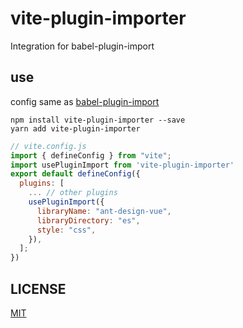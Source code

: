 # vite-plugin-importer

Integration for babel-plugin-import

## use

config same as [babel-plugin-import](https://github.com/ant-design/babel-plugin-import)

```
npm install vite-plugin-importer --save
yarn add vite-plugin-importer
```

```js
// vite.config.js
import { defineConfig } from "vite";
import usePluginImport from 'vite-plugin-importer'
export default defineConfig({
  plugins: [
    ... // other plugins
    usePluginImport({
      libraryName: "ant-design-vue",
      libraryDirectory: "es",
      style: "css",
    }),
  ];
})

```

## LICENSE

[MIT](./LICENSE)
